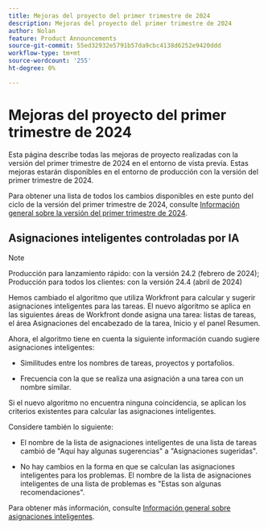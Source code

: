 ```yaml
---
title: Mejoras del proyecto del primer trimestre de 2024
description: Mejoras del proyecto del primer trimestre de 2024
author: Nolan
feature: Product Announcements
source-git-commit: 55ed32932e5791b57da9cbc4138d6252e9420ddd
workflow-type: tm+mt
source-wordcount: '255'
ht-degree: 0%

---
```


# Mejoras del proyecto del primer trimestre de 2024

Esta página describe todas las mejoras de proyecto realizadas con la versión del primer trimestre de 2024 en el entorno de vista previa. Estas mejoras estarán disponibles en el entorno de producción con la versión del primer trimestre de 2024.

Para obtener una lista de todos los cambios disponibles en este punto del ciclo de la versión del primer trimestre de 2024, consulte [Información general sobre la versión del primer trimestre de 2024](/help/quicksilver/product-announcements/product-releases/24-q1-release-activity/24-q1-release-overview.md).

## Asignaciones inteligentes controladas por IA

>[!NOTE]
>
>Producción para lanzamiento rápido: con la versión 24.2 (febrero de 2024); Producción para todos los clientes: con la versión 24.4 (abril de 2024)

Hemos cambiado el algoritmo que utiliza Workfront para calcular y sugerir asignaciones inteligentes para las tareas. El nuevo algoritmo se aplica en las siguientes áreas de Workfront donde asigna una tarea: listas de tareas, el área Asignaciones del encabezado de la tarea, Inicio y el panel Resumen.

Ahora, el algoritmo tiene en cuenta la siguiente información cuando sugiere asignaciones inteligentes:

* Similitudes entre los nombres de tareas, proyectos y portafolios.

* Frecuencia con la que se realiza una asignación a una tarea con un nombre similar.

Si el nuevo algoritmo no encuentra ninguna coincidencia, se aplican los criterios existentes para calcular las asignaciones inteligentes.

Considere también lo siguiente:

* El nombre de la lista de asignaciones inteligentes de una lista de tareas cambió de &quot;Aquí hay algunas sugerencias&quot; a &quot;Asignaciones sugeridas&quot;.

* No hay cambios en la forma en que se calculan las asignaciones inteligentes para los problemas. El nombre de la lista de asignaciones inteligentes de una lista de problemas es &quot;Estas son algunas recomendaciones&quot;.

Para obtener más información, consulte [Información general sobre asignaciones inteligentes](/help/quicksilver/manage-work/tasks/assign-tasks/smart-assignments.md).
